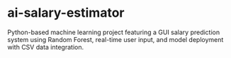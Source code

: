 # ai-salary-estimator
Python-based machine learning project featuring a GUI salary prediction system using Random Forest, real-time user input, and model deployment with CSV data integration.
